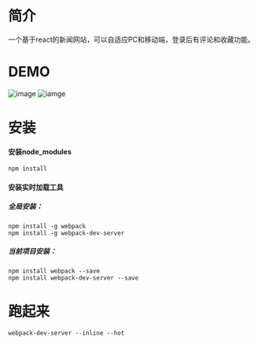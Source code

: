 # 简介
一个基于react的新闻网站，可以自适应PC和移动端，登录后有评论和收藏功能。

# DEMO
![image](https://github.com/pengxiaohua/news-responsive-by-react/blob/master/demo1.png)
![iamge](https://github.com/pengxiaohua/news-responsive-by-react/blob/master/demo2.png)

# 安装
#### 安装node_modules
```shell
npm install 
```
#### 安装实时加载工具
##### 全局安装：
```shell
npm install -g webpack
npm install -g webpack-dev-server
```

##### 当前项目安装：
```shell
npm install webpack --save
npm install webpack-dev-server --save
```

# 跑起来
```shell
webpack-dev-server --inline --hot
```
